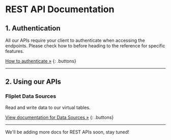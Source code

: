 # REST API Documentation

## 1. Authentication

All our APIs require your client to authenticate when accessing the endpoints. Please check how to before heading to the reference for specific features.

[How to authenticate »](REST-API/authenticate.md)
{: .buttons}

---

## 2. Using our APIs

### Fliplet Data Sources

Read and write data to our virtual tables.

[View documentation for Data Sources »](REST-API/fliplet-datasources.md)
{: .buttons}

---

We'll be adding more docs for REST APIs soon, stay tuned!